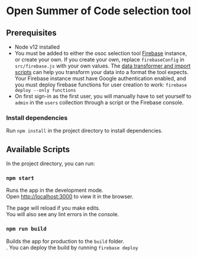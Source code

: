 # Open Summer of Code selection tool

## Prerequisites

- Node v12 installed
- You must be added to either the osoc selection tool [Firebase](https://firebase.google.com/) instance, or create your own.
If you create your own, replace `firebaseConfig` in  `src/firebase.js` with your own values. The [data transformer and import scripts](https://github.com/opensummerofcode/selections-data-transformer) can help you transform your data into a format the tool expects. Your Firebase instance must have Google authentication enabled, and you must deploy firebase functions for user creation to work: `firebase deploy --only functions`
- On first sign-in as the first user, you will manually have to set yourself to `admin` in the `users` collection through a script or the Firebase console.

### Install dependencies

Run `npm install` in the project directory to install dependencies.

## Available Scripts

In the project directory, you can run:

### `npm start`

Runs the app in the development mode.<br />
Open [http://localhost:3000](http://localhost:3000) to view it in the browser.

The page will reload if you make edits.<br />
You will also see any lint errors in the console.

### `npm run build`

Builds the app for production to the `build` folder.<br />. You can deploy the build by running `firebase deploy`
